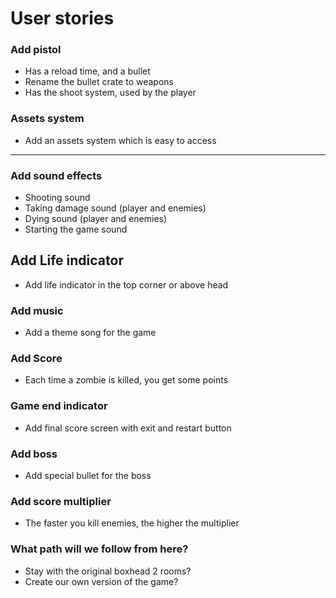 

# User stories

### Add pistol
- Has a reload time, and a bullet
- Rename the bullet crate to weapons
- Has the shoot system, used by the player

### Assets system
- Add an assets system which is easy to access


----------------------------------------------------

### Add sound effects
- Shooting sound
- Taking damage sound (player and enemies)
- Dying sound (player and enemies)
- Starting the game sound

## Add Life indicator
- Add life indicator in the top corner or above head

### Add music
- Add a theme song for the game

### Add Score
- Each time a zombie is killed, you get some points

### Game end indicator
- Add final score screen with exit and restart button

### Add boss
- Add special bullet for the boss

### Add score multiplier
- The faster you kill enemies, the higher the multiplier

### What path will we follow from here?
- Stay with the original boxhead 2 rooms?
- Create our own version of the game?